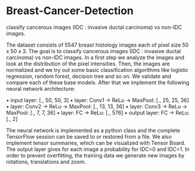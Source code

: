 # Breast-Cancer-Detection
 classify cancerous images (IDC : invasive ductal carcinoma) vs non-IDC images.

The dataset consists of 5547 breast histology images each of pixel size 50 x 50 x 3. The goal is to classify cancerous images (IDC : invasive ductal carcinoma) vs non-IDC images. In a first step we analyze the images and look at the distribution of the pixel intensities. Then, the images are normalized and we try out some basic classification algorithms like logistic regression, random forest, decision tree and so on. We validate and compare each of these base models. After that we implement the following neural network architecture:

•	input layer: [., 50, 50, 3]
•	layer: Conv1 -> ReLu -> MaxPool: [., 25, 25, 36]
•	layer: Conv2 -> ReLu -> MaxPool: [., 13, 13, 36]
•	layer: Conv3 -> ReLu -> MaxPool: [., 7, 7, 36]
•	layer: FC -> ReLu: [., 576]
•	output layer: FC -> ReLu: [., 2]


The neural network is implemented as a python class and the complete TensorFlow session can be saved to or restored from a file. We also implement tensor summaries, which can be visualized with Tensor Board. The output layer gives for each image a probability for IDC=0 and IDC=1. In order to prevent overfitting, the training data we generate new images by rotations, translations and zoom.
